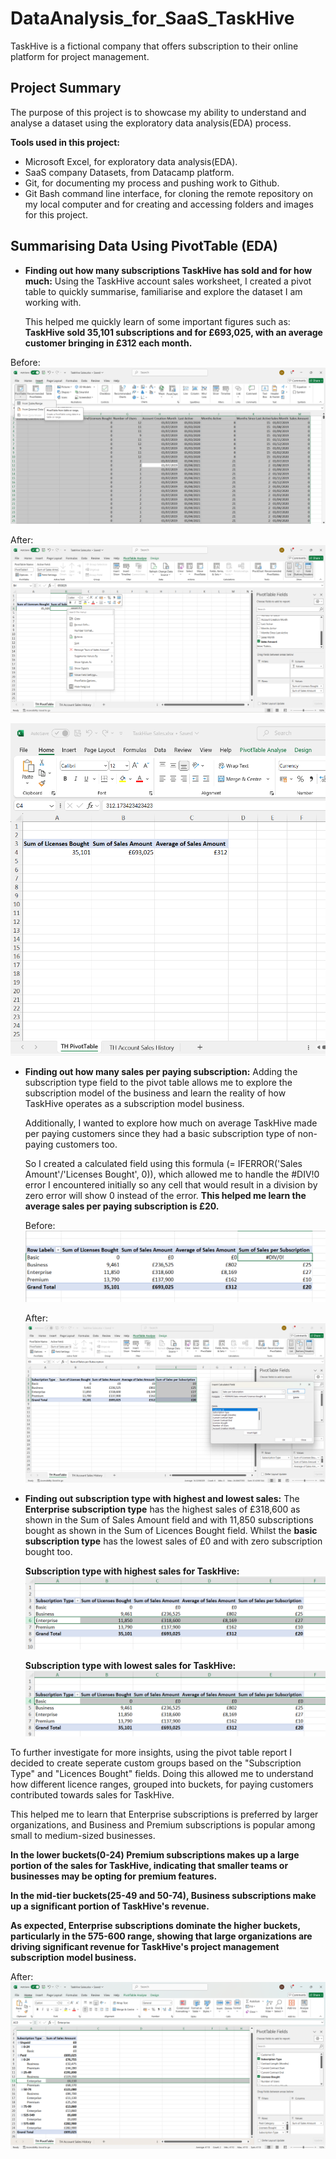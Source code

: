 # DataAnalysis_for_SaaS_TaskHive

TaskHive is a fictional company that offers subscription to their online platform for project management.

## Project Summary

The purpose of this project is to showcase my ability to understand and analyse a dataset using the exploratory data analysis(EDA) process.

**Tools used in this project:**

- Microsoft Excel, for exploratory data analysis(EDA).
- SaaS company Datasets, from Datacamp platform.
- Git, for documenting my process and pushing work to Github.
- Git Bash command line interface, for cloning the remote repository on my local computer and for creating and accessing folders and images for this project.

## Summarising Data Using PivotTable (EDA)

- **Finding out how many subscriptions TaskHive has sold and for how much:**
  Using the TaskHive account sales worksheet, I created a pivot table to quickly summarise, familiarise and explore the dataset I am working with.

  This helped me quickly learn of some important figures such as: **TaskHive sold 35,101 subscriptions and for £693,025, with an average customer bringing in £312 each month.**

Before:
![how to create pivot table in excel](<images/0. Before creating pivot table from TaskHive account sales worksheet.png>)

After:
![creating pivot table in excel](<images/1. creating pivot table to summarise supscription sold, for how much and avearge customer subscription each month.png>)

![pivot table in excel](<images/1.1 created pivot table to summarise supscription sold, for how much and avearge customer subscription each month.png>)

- **Finding out how many sales per paying subscription:**
  Adding the subscription type field to the pivot table allows me to explore the subscription model of the business and learn the reality of how TaskHive operates as a subscription model business.

  Additionally, I wanted to explore how much on average TaskHive made per paying customers since they had a basic subscription type of non-paying customers too.

  So I created a calculated field using this formula (= IFERROR('Sales Amount'/'Licenses Bought', 0)), which allowed me to handle the #DIV!0 error I encountered initially so any cell that would result in a division by zero error will show 0 instead of the error. **This helped me learn the average sales per paying subscription is £20.**

  Before:
  ![division by zero error handling in excel](<images/2. division by zero error handling.png>)

  After:
  ![using calculated field in pivot table in excel](<images/2.1 calculated average sales per paying subscription with calculated field tab.png>)

* **Finding out subscription type with highest and lowest sales:**
  The **Enterprise subscription type** has the highest sales of £318,600 as shown in the Sum of Sales Amount field and with 11,850 subscriptions bought as shown in the Sum of Licences Bought field. Whilst the **basic subscription type** has the lowest sales of £0 and with zero subscription bought too.

  **Subscription type with highest sales for TaskHive:**
  ![pivot table in excel](<images/2.2 subscription type with highest sales.png>)

  **Subscription type with lowest sales for TaskHive:**
  ![how to create pivot table in excel](<images/2.3 subscription type with zero sales.png>)

To further investigate for more insights, using the pivot table report I decided to create seperate custom groups based on the "Subscription Type" and "Licences Bought" fields. Doing this allowed me to understand how different licence ranges, grouped into buckets, for paying customers contributed towards sales for TaskHive.

This helped me to learn that Enterprise subscriptions is preferred by larger organizations, and Business and Premium subscriptions is popular among small to medium-sized businesses.

**In the lower buckets(0-24) Premium subscriptions makes up a large portion of the sales for TaskHive, indicating that smaller teams or businesses may be opting for premium features.**

**In the mid-tier buckets(25-49 and 50-74), Business subscriptions make up a significant portion of TaskHive's revenue.**

**As expected, Enterprise subscriptions dominate the higher buckets, particularly in the 575-600 range, showing that large organizations are driving significant revenue for TaskHive's project management subscription model business.**

After:
![custom grouping pivot table in excel](<images/2.4 created custom groups in pivot table.png>)

##
